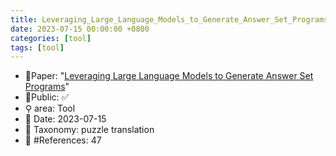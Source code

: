 ```yaml
---
title: Leveraging_Large_Language_Models_to_Generate_Answer_Set_Programs
date: 2023-07-15 00:00:00 +0800
categories: [tool]
tags: [tool]
---
```


- 📙Paper: "[Leveraging Large Language Models to Generate Answer Set Programs](https://arxiv.org/abs/2307.07699)"
- 🔑Public: ✅
- ⚲ area: Tool
- 📅 Date: 2023-07-15
- 🔎 Taxonomy: puzzle translation
- 📝 #References: 47
